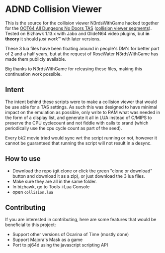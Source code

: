 # ADND Collision Viewer

This is the source for the collision viewer N3rdsWithGame hacked together for the [OOT64 All Dungeons No Doors TAS](https://www.youtube.com/watch?v=vtWr7wiS-Hw) ([collision viewer segments](https://www.youtube.com/watch?v=PNXj_QmwNDc)). Tested on Bizhawk 1.13.x with Jabo and GlideN64 video plugins, but **in theory** it should *just work*™ with later versions.

These 3 lua files have been floating around in people's DM's for better part of 2 and a half years, but at the request of RoseWater N3rdsWithGame has made them publicly available.

Big thanks to N3rdsWithGame for releasing these files, making this continuation work possible.

## Intent

The intent behind these scripts were to make a collision viewer that would be use able for a TAS settings. As such this was designed to have minimal impact on the emulation as possible, only write to RAM what was needed in the form of a display list, and generate it all in LUA instead of C/MIPS to preserve the CPU cyclecount and not fiddle with calls to srand (which periodically use the cpu cycle count as part of the seed).

Every bk2 movie tried would sync wrt the script running or not, however it cannot be guaranteed that running the script will not result in a desync.

## How to use
* Download the repo (git clone or click the green "clone or download" button and download it as a zip), or just download the 3 lua files. 
* Make sure they are all in the same folder.
* In bizhawk, go to Tools->Lua Console
* open `collision.lua`

## Contributing

If you are interested in contributing, here are some features that would be beneficial to this project:

* Support other versions of Ocarina of Time (mostly done)
* Support Majora's Mask as a game
* Port to pj64d using the javascript scripting API
